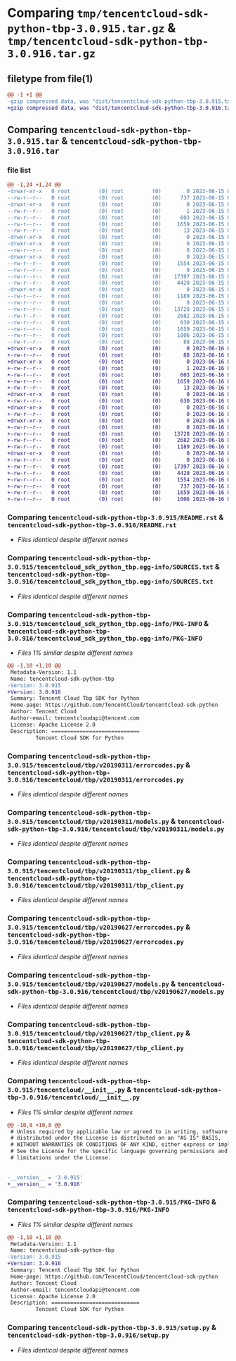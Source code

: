 # Comparing `tmp/tencentcloud-sdk-python-tbp-3.0.915.tar.gz` & `tmp/tencentcloud-sdk-python-tbp-3.0.916.tar.gz`

## filetype from file(1)

```diff
@@ -1 +1 @@
-gzip compressed data, was "dist/tencentcloud-sdk-python-tbp-3.0.915.tar", last modified: Thu Jun 15 00:33:44 2023, max compression
+gzip compressed data, was "dist/tencentcloud-sdk-python-tbp-3.0.916.tar", last modified: Fri Jun 16 00:41:37 2023, max compression
```

## Comparing `tencentcloud-sdk-python-tbp-3.0.915.tar` & `tencentcloud-sdk-python-tbp-3.0.916.tar`

### file list

```diff
@@ -1,24 +1,24 @@
-drwxr-xr-x   0 root         (0) root         (0)        0 2023-06-15 00:33:44.000000 tencentcloud-sdk-python-tbp-3.0.915/
--rw-r--r--   0 root         (0) root         (0)      737 2023-06-15 00:33:44.000000 tencentcloud-sdk-python-tbp-3.0.915/README.rst
-drwxr-xr-x   0 root         (0) root         (0)        0 2023-06-15 00:33:44.000000 tencentcloud-sdk-python-tbp-3.0.915/tencentcloud_sdk_python_tbp.egg-info/
--rw-r--r--   0 root         (0) root         (0)        1 2023-06-15 00:33:44.000000 tencentcloud-sdk-python-tbp-3.0.915/tencentcloud_sdk_python_tbp.egg-info/dependency_links.txt
--rw-r--r--   0 root         (0) root         (0)      603 2023-06-15 00:33:44.000000 tencentcloud-sdk-python-tbp-3.0.915/tencentcloud_sdk_python_tbp.egg-info/SOURCES.txt
--rw-r--r--   0 root         (0) root         (0)     1659 2023-06-15 00:33:44.000000 tencentcloud-sdk-python-tbp-3.0.915/tencentcloud_sdk_python_tbp.egg-info/PKG-INFO
--rw-r--r--   0 root         (0) root         (0)       13 2023-06-15 00:33:44.000000 tencentcloud-sdk-python-tbp-3.0.915/tencentcloud_sdk_python_tbp.egg-info/top_level.txt
-drwxr-xr-x   0 root         (0) root         (0)        0 2023-06-15 00:33:44.000000 tencentcloud-sdk-python-tbp-3.0.915/tencentcloud/
-drwxr-xr-x   0 root         (0) root         (0)        0 2023-06-15 00:33:44.000000 tencentcloud-sdk-python-tbp-3.0.915/tencentcloud/tbp/
--rw-r--r--   0 root         (0) root         (0)        0 2023-06-15 00:33:44.000000 tencentcloud-sdk-python-tbp-3.0.915/tencentcloud/tbp/__init__.py
-drwxr-xr-x   0 root         (0) root         (0)        0 2023-06-15 00:33:44.000000 tencentcloud-sdk-python-tbp-3.0.915/tencentcloud/tbp/v20190311/
--rw-r--r--   0 root         (0) root         (0)     1554 2023-06-15 00:33:44.000000 tencentcloud-sdk-python-tbp-3.0.915/tencentcloud/tbp/v20190311/errorcodes.py
--rw-r--r--   0 root         (0) root         (0)        0 2023-06-15 00:33:44.000000 tencentcloud-sdk-python-tbp-3.0.915/tencentcloud/tbp/v20190311/__init__.py
--rw-r--r--   0 root         (0) root         (0)    17397 2023-06-15 00:33:44.000000 tencentcloud-sdk-python-tbp-3.0.915/tencentcloud/tbp/v20190311/models.py
--rw-r--r--   0 root         (0) root         (0)     4420 2023-06-15 00:33:44.000000 tencentcloud-sdk-python-tbp-3.0.915/tencentcloud/tbp/v20190311/tbp_client.py
-drwxr-xr-x   0 root         (0) root         (0)        0 2023-06-15 00:33:44.000000 tencentcloud-sdk-python-tbp-3.0.915/tencentcloud/tbp/v20190627/
--rw-r--r--   0 root         (0) root         (0)     1189 2023-06-15 00:33:44.000000 tencentcloud-sdk-python-tbp-3.0.915/tencentcloud/tbp/v20190627/errorcodes.py
--rw-r--r--   0 root         (0) root         (0)        0 2023-06-15 00:33:44.000000 tencentcloud-sdk-python-tbp-3.0.915/tencentcloud/tbp/v20190627/__init__.py
--rw-r--r--   0 root         (0) root         (0)    13728 2023-06-15 00:33:44.000000 tencentcloud-sdk-python-tbp-3.0.915/tencentcloud/tbp/v20190627/models.py
--rw-r--r--   0 root         (0) root         (0)     2682 2023-06-15 00:33:44.000000 tencentcloud-sdk-python-tbp-3.0.915/tencentcloud/tbp/v20190627/tbp_client.py
--rw-r--r--   0 root         (0) root         (0)      630 2023-06-15 00:33:44.000000 tencentcloud-sdk-python-tbp-3.0.915/tencentcloud/__init__.py
--rw-r--r--   0 root         (0) root         (0)     1659 2023-06-15 00:33:44.000000 tencentcloud-sdk-python-tbp-3.0.915/PKG-INFO
--rw-r--r--   0 root         (0) root         (0)     1006 2023-06-15 00:33:44.000000 tencentcloud-sdk-python-tbp-3.0.915/setup.py
--rw-r--r--   0 root         (0) root         (0)       88 2023-06-15 00:33:44.000000 tencentcloud-sdk-python-tbp-3.0.915/setup.cfg
+drwxr-xr-x   0 root         (0) root         (0)        0 2023-06-16 00:41:37.000000 tencentcloud-sdk-python-tbp-3.0.916/
+-rw-r--r--   0 root         (0) root         (0)       88 2023-06-16 00:41:37.000000 tencentcloud-sdk-python-tbp-3.0.916/setup.cfg
+drwxr-xr-x   0 root         (0) root         (0)        0 2023-06-16 00:41:37.000000 tencentcloud-sdk-python-tbp-3.0.916/tencentcloud_sdk_python_tbp.egg-info/
+-rw-r--r--   0 root         (0) root         (0)        1 2023-06-16 00:41:37.000000 tencentcloud-sdk-python-tbp-3.0.916/tencentcloud_sdk_python_tbp.egg-info/dependency_links.txt
+-rw-r--r--   0 root         (0) root         (0)      603 2023-06-16 00:41:37.000000 tencentcloud-sdk-python-tbp-3.0.916/tencentcloud_sdk_python_tbp.egg-info/SOURCES.txt
+-rw-r--r--   0 root         (0) root         (0)     1659 2023-06-16 00:41:37.000000 tencentcloud-sdk-python-tbp-3.0.916/tencentcloud_sdk_python_tbp.egg-info/PKG-INFO
+-rw-r--r--   0 root         (0) root         (0)       13 2023-06-16 00:41:37.000000 tencentcloud-sdk-python-tbp-3.0.916/tencentcloud_sdk_python_tbp.egg-info/top_level.txt
+drwxr-xr-x   0 root         (0) root         (0)        0 2023-06-16 00:41:37.000000 tencentcloud-sdk-python-tbp-3.0.916/tencentcloud/
+-rw-r--r--   0 root         (0) root         (0)      630 2023-06-16 00:41:37.000000 tencentcloud-sdk-python-tbp-3.0.916/tencentcloud/__init__.py
+drwxr-xr-x   0 root         (0) root         (0)        0 2023-06-16 00:41:37.000000 tencentcloud-sdk-python-tbp-3.0.916/tencentcloud/tbp/
+-rw-r--r--   0 root         (0) root         (0)        0 2023-06-16 00:41:37.000000 tencentcloud-sdk-python-tbp-3.0.916/tencentcloud/tbp/__init__.py
+drwxr-xr-x   0 root         (0) root         (0)        0 2023-06-16 00:41:37.000000 tencentcloud-sdk-python-tbp-3.0.916/tencentcloud/tbp/v20190627/
+-rw-r--r--   0 root         (0) root         (0)        0 2023-06-16 00:41:37.000000 tencentcloud-sdk-python-tbp-3.0.916/tencentcloud/tbp/v20190627/__init__.py
+-rw-r--r--   0 root         (0) root         (0)    13728 2023-06-16 00:41:37.000000 tencentcloud-sdk-python-tbp-3.0.916/tencentcloud/tbp/v20190627/models.py
+-rw-r--r--   0 root         (0) root         (0)     2682 2023-06-16 00:41:37.000000 tencentcloud-sdk-python-tbp-3.0.916/tencentcloud/tbp/v20190627/tbp_client.py
+-rw-r--r--   0 root         (0) root         (0)     1189 2023-06-16 00:41:37.000000 tencentcloud-sdk-python-tbp-3.0.916/tencentcloud/tbp/v20190627/errorcodes.py
+drwxr-xr-x   0 root         (0) root         (0)        0 2023-06-16 00:41:37.000000 tencentcloud-sdk-python-tbp-3.0.916/tencentcloud/tbp/v20190311/
+-rw-r--r--   0 root         (0) root         (0)        0 2023-06-16 00:41:37.000000 tencentcloud-sdk-python-tbp-3.0.916/tencentcloud/tbp/v20190311/__init__.py
+-rw-r--r--   0 root         (0) root         (0)    17397 2023-06-16 00:41:37.000000 tencentcloud-sdk-python-tbp-3.0.916/tencentcloud/tbp/v20190311/models.py
+-rw-r--r--   0 root         (0) root         (0)     4420 2023-06-16 00:41:37.000000 tencentcloud-sdk-python-tbp-3.0.916/tencentcloud/tbp/v20190311/tbp_client.py
+-rw-r--r--   0 root         (0) root         (0)     1554 2023-06-16 00:41:37.000000 tencentcloud-sdk-python-tbp-3.0.916/tencentcloud/tbp/v20190311/errorcodes.py
+-rw-r--r--   0 root         (0) root         (0)      737 2023-06-16 00:41:37.000000 tencentcloud-sdk-python-tbp-3.0.916/README.rst
+-rw-r--r--   0 root         (0) root         (0)     1659 2023-06-16 00:41:37.000000 tencentcloud-sdk-python-tbp-3.0.916/PKG-INFO
+-rw-r--r--   0 root         (0) root         (0)     1006 2023-06-16 00:41:37.000000 tencentcloud-sdk-python-tbp-3.0.916/setup.py
```

### Comparing `tencentcloud-sdk-python-tbp-3.0.915/README.rst` & `tencentcloud-sdk-python-tbp-3.0.916/README.rst`

 * *Files identical despite different names*

### Comparing `tencentcloud-sdk-python-tbp-3.0.915/tencentcloud_sdk_python_tbp.egg-info/SOURCES.txt` & `tencentcloud-sdk-python-tbp-3.0.916/tencentcloud_sdk_python_tbp.egg-info/SOURCES.txt`

 * *Files identical despite different names*

### Comparing `tencentcloud-sdk-python-tbp-3.0.915/tencentcloud_sdk_python_tbp.egg-info/PKG-INFO` & `tencentcloud-sdk-python-tbp-3.0.916/tencentcloud_sdk_python_tbp.egg-info/PKG-INFO`

 * *Files 1% similar despite different names*

```diff
@@ -1,10 +1,10 @@
 Metadata-Version: 1.1
 Name: tencentcloud-sdk-python-tbp
-Version: 3.0.915
+Version: 3.0.916
 Summary: Tencent Cloud Tbp SDK for Python
 Home-page: https://github.com/TencentCloud/tencentcloud-sdk-python
 Author: Tencent Cloud
 Author-email: tencentcloudapi@tencent.com
 License: Apache License 2.0
 Description: ============================
         Tencent Cloud SDK for Python
```

### Comparing `tencentcloud-sdk-python-tbp-3.0.915/tencentcloud/tbp/v20190311/errorcodes.py` & `tencentcloud-sdk-python-tbp-3.0.916/tencentcloud/tbp/v20190311/errorcodes.py`

 * *Files identical despite different names*

### Comparing `tencentcloud-sdk-python-tbp-3.0.915/tencentcloud/tbp/v20190311/models.py` & `tencentcloud-sdk-python-tbp-3.0.916/tencentcloud/tbp/v20190311/models.py`

 * *Files identical despite different names*

### Comparing `tencentcloud-sdk-python-tbp-3.0.915/tencentcloud/tbp/v20190311/tbp_client.py` & `tencentcloud-sdk-python-tbp-3.0.916/tencentcloud/tbp/v20190311/tbp_client.py`

 * *Files identical despite different names*

### Comparing `tencentcloud-sdk-python-tbp-3.0.915/tencentcloud/tbp/v20190627/errorcodes.py` & `tencentcloud-sdk-python-tbp-3.0.916/tencentcloud/tbp/v20190627/errorcodes.py`

 * *Files identical despite different names*

### Comparing `tencentcloud-sdk-python-tbp-3.0.915/tencentcloud/tbp/v20190627/models.py` & `tencentcloud-sdk-python-tbp-3.0.916/tencentcloud/tbp/v20190627/models.py`

 * *Files identical despite different names*

### Comparing `tencentcloud-sdk-python-tbp-3.0.915/tencentcloud/tbp/v20190627/tbp_client.py` & `tencentcloud-sdk-python-tbp-3.0.916/tencentcloud/tbp/v20190627/tbp_client.py`

 * *Files identical despite different names*

### Comparing `tencentcloud-sdk-python-tbp-3.0.915/tencentcloud/__init__.py` & `tencentcloud-sdk-python-tbp-3.0.916/tencentcloud/__init__.py`

 * *Files 1% similar despite different names*

```diff
@@ -10,8 +10,8 @@
 # Unless required by applicable law or agreed to in writing, software
 # distributed under the License is distributed on an "AS IS" BASIS,
 # WITHOUT WARRANTIES OR CONDITIONS OF ANY KIND, either express or implied.
 # See the License for the specific language governing permissions and
 # limitations under the License.
 
 
-__version__ = '3.0.915'
+__version__ = '3.0.916'
```

### Comparing `tencentcloud-sdk-python-tbp-3.0.915/PKG-INFO` & `tencentcloud-sdk-python-tbp-3.0.916/PKG-INFO`

 * *Files 1% similar despite different names*

```diff
@@ -1,10 +1,10 @@
 Metadata-Version: 1.1
 Name: tencentcloud-sdk-python-tbp
-Version: 3.0.915
+Version: 3.0.916
 Summary: Tencent Cloud Tbp SDK for Python
 Home-page: https://github.com/TencentCloud/tencentcloud-sdk-python
 Author: Tencent Cloud
 Author-email: tencentcloudapi@tencent.com
 License: Apache License 2.0
 Description: ============================
         Tencent Cloud SDK for Python
```

### Comparing `tencentcloud-sdk-python-tbp-3.0.915/setup.py` & `tencentcloud-sdk-python-tbp-3.0.916/setup.py`

 * *Files identical despite different names*

